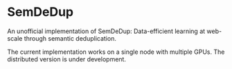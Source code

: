 # SemDeDup
An unofficial implementation of SemDeDup: Data-efficient learning at web-scale through semantic deduplication.

The current implementation works on a single node with multiple GPUs. The distributed version is under development.